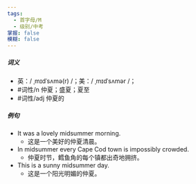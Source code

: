 ```yaml
---
tags:
  - 首字母/M
  - 级别/中考
掌握: false
模糊: false
---
```

##### 词义
- 英：/ ˌmɪdˈsʌmə(r) /；美：/ ˌmɪdˈsʌmər /；
- #词性/n 仲夏；盛夏；夏至
- #词性/adj 仲夏的
##### 例句
- It was a lovely midsummer morning.
	- 这是一个美好的仲夏清晨。
- In midsummer every Cape Cod town is impossibly crowded.
	- 仲夏时节，鳕鱼角的每个镇都出奇地拥挤。
- This is a sunny midsummer day.
	- 这是一个阳光明媚的仲夏。

